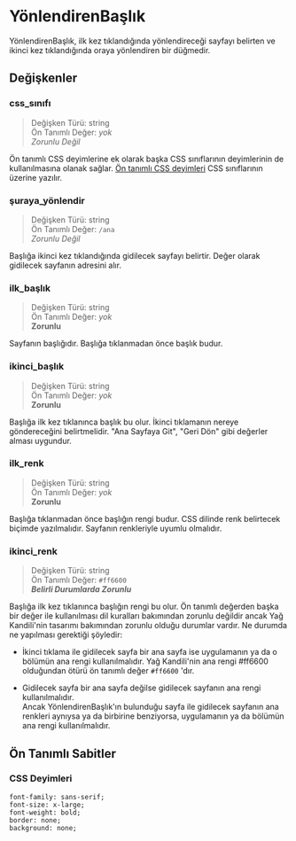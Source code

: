 # **YönlendirenBaşlık**

YönlendirenBaşlık, ilk kez tıklandığında yönlendireceği sayfayı belirten ve ikinci kez tıklandığında oraya yönlendiren bir düğmedir.

## Değişkenler
### **css_sınıfı**
>Değişken Türü: string  
Ön Tanımlı Değer: *yok*  
*Zorunlu Değil*

Ön tanımlı CSS deyimlerine ek olarak başka CSS sınıflarının deyimlerinin de kullanılmasına olanak sağlar. [Ön tanımlı CSS deyimleri](#CSS-Deyimleri) CSS sınıflarının üzerine yazılır.
### **şuraya_yönlendir**
>Değişken Türü: string  
Ön Tanımlı Değer: `/ana`  
*Zorunlu Değil*

Başlığa ikinci kez tıklandığında gidilecek sayfayı belirtir. Değer olarak gidilecek sayfanın adresini alır.
### **ilk_başlık**
>Değişken Türü: string  
Ön Tanımlı Değer: *yok*  
**Zorunlu**

Sayfanın başlığıdır. Başlığa tıklanmadan önce başlık budur.
### **ikinci_başlık**
>Değişken Türü: string  
Ön Tanımlı Değer: *yok*  
**Zorunlu**

Başlığa ilk kez tıklanınca başlık bu olur. İkinci tıklamanın nereye göndereceğini belirtmelidir. "Ana Sayfaya Git", "Geri Dön" gibi değerler alması uygundur.
### **ilk_renk**
>Değişken Türü: string  
Ön Tanımlı Değer: *yok*  
**Zorunlu**

Başlığa tıklanmadan önce başlığın rengi budur. CSS dilinde renk belirtecek biçimde yazılmalıdır. Sayfanın renkleriyle uyumlu olmalıdır.
### **ikinci_renk**
>Değişken Türü: string  
Ön Tanımlı Değer: `#ff6600`  
***Belirli Durumlarda Zorunlu***

Başlığa ilk kez tıklanınca başlığın rengi bu olur. Ön tanımlı değerden başka bir değer ile kullanılması dil kuralları bakımından zorunlu değildir ancak Yağ Kandili'nin tasarımı bakımından zorunlu olduğu durumlar vardır. Ne durumda ne yapılması gerektiği şöyledir:

* İkinci tıklama ile gidilecek sayfa bir ana sayfa ise uygulamanın ya da o bölümün ana rengi kullanılmalıdır. Yağ Kandili'nin ana rengi #ff6600 olduğundan ötürü ön tanımlı değer `#ff6600` 'dır.

* Gidilecek sayfa bir ana sayfa değilse gidilecek sayfanın ana rengi kullanılmalıdır.  
Ancak YönlendirenBaşlık'ın bulunduğu sayfa ile gidilecek sayfanın ana renkleri aynıysa ya da birbirine benziyorsa, uygulamanın ya da bölümün ana rengi kullanılmalıdır.

## Ön Tanımlı Sabitler
### CSS Deyimleri
```
font-family: sans-serif;
font-size: x-large;
font-weight: bold;
border: none;
background: none;
```